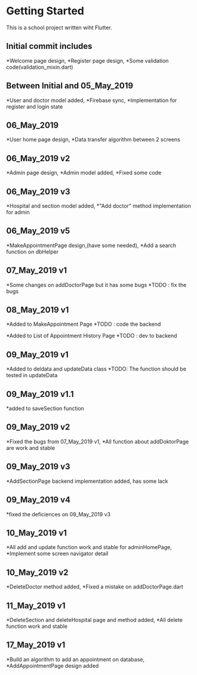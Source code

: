 # Getting Started
This is a school project written wiht Flutter.

## Initial commit includes

*Welcome page design,
*Register page design,
*Some validation code(validation_mixin.dart)


## Between Initial and 05_May_2019

*User and doctor model added,
*Firebase sync,
*Implementation for register and login state

## 06_May_2019

*User home page design,
*Data transfer algorithm between 2 screens

## 06_May_2019 v2

*Admin page design,
*Admin model added,
*Fixed some code

## 06_May_2019 v3

*Hospital and section model added,
*"Add doctor" method implementation for admin

## 06_May_2019 v5

*MakeAppointmentPage design,(have some needed),
*Add a search function on dbHelper

## 07_May_2019 v1

*Some changes on addDoctorPage but it has some bugs
*TODO : fix the bugs

## 08_May_2019 v1

*Added to MakeAppointment Page
*TODO : code the backend

*Added to List of Appointment History Page
*TODO : dev to backend

## 09_May_2019 v1
*Added to deldata and updateData class
*TODO: The function should be tested in updateData

## 09_May_2019 v1.1
*added to saveSection function

## 09_May_2019 v2

*Fixed the bugs from 07_May_2019 v1,
*All function about addDoktorPage are work and stable

## 09_May_2019 v3

*AddSectionPage backend implementation added, has some lack

## 09_May_2019 v4

*fixed the deficiences on 09_May_2019 v3

## 10_May_2019 v1

*All add and update function work and stable for adminHomePage,
*Implement some screen navigator detail

## 10_May_2019 v2
 
 *DeleteDoctor method added,
 *Fixed a mistake on addDoctorPage.dart

 ## 11_May_2019 v1

 *DeleteSection and deleteHospital page and method added,
 *All delete function work and stable

 ## 17_May_2019 v1

 *Build an algorithm to add an appointment on database,
 *AddAppointmentPage design added

